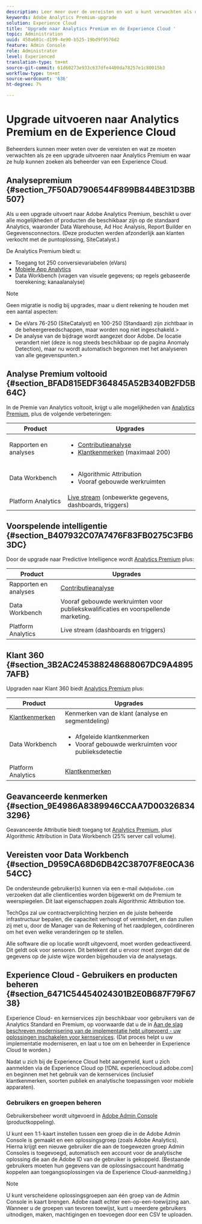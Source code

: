 ```yaml
---
description: Leer meer over de vereisten en wat u kunt verwachten als u een upgrade uitvoert naar de Analytics Premium.
keywords: Adobe Analytics Premium-upgrade
solution: Experience Cloud
title: 'Upgrade naar Analytics Premium en de Experience Cloud '
topic: Administration
uuid: 450a601c-d199-4e90-b525-19bd9f9576d2
feature: Admin Console
role: Administrator
level: Experienced
translation-type: tm+mt
source-git-commit: 61d60273e933c637dfe4400da78257e1c80015b3
workflow-type: tm+mt
source-wordcount: '636'
ht-degree: 7%

---
```



# Upgrade uitvoeren naar Analytics Premium en de Experience Cloud

Beheerders kunnen meer weten over de vereisten en wat ze moeten verwachten als ze een upgrade uitvoeren naar Analytics Premium en waar ze hulp kunnen zoeken als beheerder van een Experience Cloud.

## Analysepremium {#section_7F50AD7906544F899B844BE31D3BB507}

Als u een upgrade uitvoert naar Adobe Analytics Premium, beschikt u over alle mogelijkheden of producten die beschikbaar zijn op de standaard Analytics, waaronder Data Warehouse, Ad Hoc Analysis, Report Builder en Gegevensconnectors. (Deze producten werden afzonderlijk aan klanten verkocht met de puntoplossing, SiteCatalyst.)

De Analytics Premium biedt u:

* Toegang tot 250 conversievariabelen (eVars)
* [Mobiele App Analytics](https://docs.adobe.com/content/help/en/mobile-services/using/home.html)
* Data Workbench (vragen van visuele gegevens; op regels gebaseerde toerekening; kanaalanalyse)

>[!NOTE]
>
>Geen migratie is nodig bij upgrades, maar u dient rekening te houden met een aantal aspecten:
>
>* De eVars 76-250 (SiteCatalyst) en 100-250 (Standaard) zijn zichtbaar in de beheergereedschappen, maar worden nog niet ingeschakeld.>
>* De analyse van de bijdrage wordt aangezet door Adobe. De locatie verandert niet (deze is nog steeds beschikbaar op de pagina Anomaly Detection), maar nu wordt automatisch begonnen met het analyseren van alle gegevenspunten.>


## Analyse Premium voltooid {#section_BFAD815EDF364845A52B340B2FD5B64C}

In de Premie van Analytics voltooit, krijgt u alle mogelijkheden van [Analytics Premium](../admin-getting-started/upgrade-to-analytics-premium.md#section_7F50AD7906544F899B844BE31D3BB507), plus de volgende verbeteringen:

| Product | Upgrades |
|--- |--- |
| Rapporten en analyses | <ul><li>[Contributieanalyse](https://docs.adobe.com/content/help/en/analytics/analyze/analysis-workspace/virtual-analyst/contribution-analysis/ca-tokens.html)</li><li>[Klantkenmerken](../attributes/attributes.md#concept_ACFEE7C8B8E94875BA0825CDF4913AF1)  (maximaal 200)</li></ul> |
| Data Workbench | <ul><li>Algorithmic Attribution</li><li>Vooraf gebouwde werkruimten</li></ul> |
| Platform Analytics | [Live stream](https://helpx.adobe.com/analytics/kb/getting-started-with-livestream-api.html)  (onbewerkte gegevens, dashboards, triggers) |

## Voorspelende intelligentie {#section_B407932C07A7476F83FB0275C3FB63DC}

Door de upgrade naar Predictive Intelligence wordt [Analytics Premium](../admin-getting-started/upgrade-to-analytics-premium.md#section_7F50AD7906544F899B844BE31D3BB507) plus:

| Product | Upgrades |
|---|---|
| Rapporten en analyses | [Contributieanalyse](https://docs.adobe.com/content/help/en/analytics/analyze/analysis-workspace/virtual-analyst/contribution-analysis/ca-tokens.html) |
| Data Workbench | Vooraf gebouwde werkruimten voor publiekskwalificaties en voorspellende marketing. |
| Platform Analytics | Live stream (dashboards en triggers) |

## Klant 360 {#section_3B2AC245388248688067DC9A48957AFB}

Upgraden naar Klant 360 biedt [Analytics Premium](../admin-getting-started/upgrade-to-analytics-premium.md#section_7F50AD7906544F899B844BE31D3BB507) plus:

| Product | Upgrades |
|--- |--- |
| [Klantkenmerken](../attributes/attributes.md) | Kenmerken van de klant (analyse en segmentdeling) |
| Data Workbench | <ul><li>Afgeleide klantkenmerken</li><li>Vooraf gebouwde werkruimten voor publieksdetectie</li></ul> |
| Platform Analytics | [Klantkenmerken](../attributes/attributes.md) |

## Geavanceerde kenmerken {#section_9E4986A8389946CCAA7D003268343296}

Geavanceerde Attributie biedt toegang tot [Analytics Premium](../admin-getting-started/upgrade-to-analytics-premium.md#section_7F50AD7906544F899B844BE31D3BB507), plus Algorithmic Attribution in Data Workbench (25% server call volume).

## Vereisten voor Data Workbench {#section_D959CA68D6DB42C38707F8E0CA3654CC}

De ondersteunde gebruiker(s) kunnen via een e-mail `dwb@adobe.com` verzoeken dat alle clientlicenties worden bijgewerkt om de Premium te weerspiegelen. Dit laat eigenschappen zoals Algorithmic Attribution toe.

TechOps zal uw contractverplichting herzien en de juiste beheerde infrastructuur bepalen, die capaciteit verhoogt of vermindert, en dan zullen zij met u, door de Manager van de Rekening of het raadplegen, coördineren om het even welke veranderingen op te stellen.

Alle software die op locatie wordt uitgevoerd, moet worden gedeactiveerd. Dit geldt ook voor sensoren. Dit betekent dat u ervoor moet zorgen dat de gegevens op de juiste wijze worden bijgehouden via de analysetags.

## Experience Cloud - Gebruikers en producten beheren {#section_6471C54454024301B2E0B687F79F6738}

Experience Cloud- en kernservices zijn beschikbaar voor gebruikers van de Analytics Standard en Premium, op voorwaarde dat u de in [Aan de slag beschreven modernisering van de implementatie hebt uitgevoerd - uw oplossingen inschakelen voor kernservices](../core-services/core-services.md#concept_07ED1D5C64234E77976E6D572E78FB9C). (Dat proces helpt u uw implementatie moderniseren, en laat u toe om en beheerder in Experience Cloud te worden.)

Nadat u zich bij de Experience Cloud hebt aangemeld, kunt u zich aanmelden via de Experience Cloud op [!DNL experiencecloud.adobe.com] en beginnen met het gebruik van de kernservices (inclusief klantkenmerken, soorten publiek en analytische toepassingen voor mobiele apparaten).

### Gebruikers en groepen beheren

Gebruikersbeheer wordt uitgevoerd in [Adobe Admin Console](https://helpx.adobe.com/enterprise/help/aedash.html) (productkoppeling).

U kunt een 1:1-kaart instellen tussen een groep die in de Adobe Admin Console is gemaakt en een oplossingsgroep (zoals Adobe Analytics). Hierna krijgt een nieuwe gebruiker die aan de toegewezen groep Admin Consoles is toegevoegd, automatisch een account voor de analytische oplossing die aan de Adobe ID van de gebruiker is gekoppeld. (Bestaande gebruikers moeten hun gegevens van de oplossingsaccount handmatig koppelen aan toegangsoplossingen via de Experience Cloud-aanmelding.)

>[!NOTE]
>
>U kunt verscheidene oplossingsgroepen aan één groep van de Admin Console in kaart brengen. Adobe raadt echter een-op-een-toewijzing aan. Wanneer u de groepen van tevoren toewijst, kunt u meerdere gebruikers uitnodigen, maken, machtigingen en toevoegen door een CSV te uploaden.
